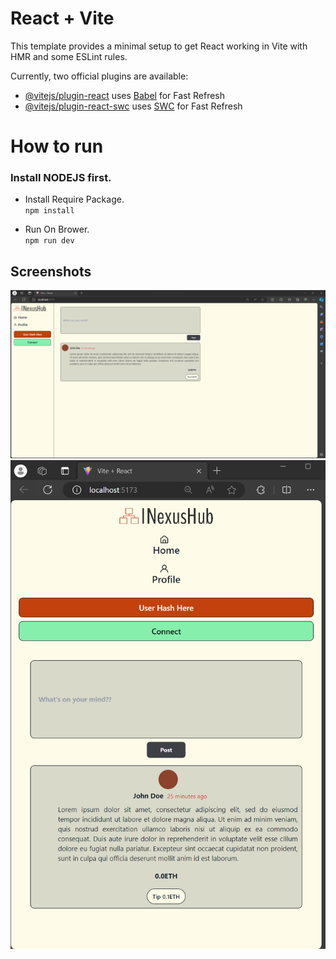 # React + Vite

This template provides a minimal setup to get React working in Vite with HMR and some ESLint rules.

Currently, two official plugins are available:

- [@vitejs/plugin-react](https://github.com/vitejs/vite-plugin-react/blob/main/packages/plugin-react/README.md) uses [Babel](https://babeljs.io/) for Fast Refresh
- [@vitejs/plugin-react-swc](https://github.com/vitejs/vite-plugin-react-swc) uses [SWC](https://swc.rs/) for Fast Refresh

# How to run
<h3>Install NODEJS first.</h3>

- Install Require Package.<br>
<code>npm install</code>

- Run On Brower.<br>
<code>npm run dev</code>

## Screenshots
![Image Alt text](/Screenshots/ss1.png)
![Image Alt text](/Screenshots/ss2.png)